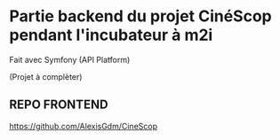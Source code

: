 # Partie backend du projet CinéScop pendant l'incubateur à m2i

Fait avec Symfony (API Platform)

(Projet à complèter)

## REPO FRONTEND
https://github.com/AlexisGdm/CineScop

